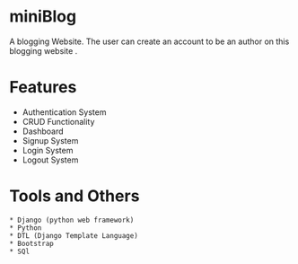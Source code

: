 # miniBlog
A blogging Website. The user can create an account to be an author on this blogging website .

# Features
 * Authentication System
 * CRUD Functionality
 * Dashboard
 * Signup System
 * Login System
 * Logout System


# Tools and Others
    * Django (python web framework)
    * Python 
    * DTL (Django Template Language)
    * Bootstrap
    * SQl
